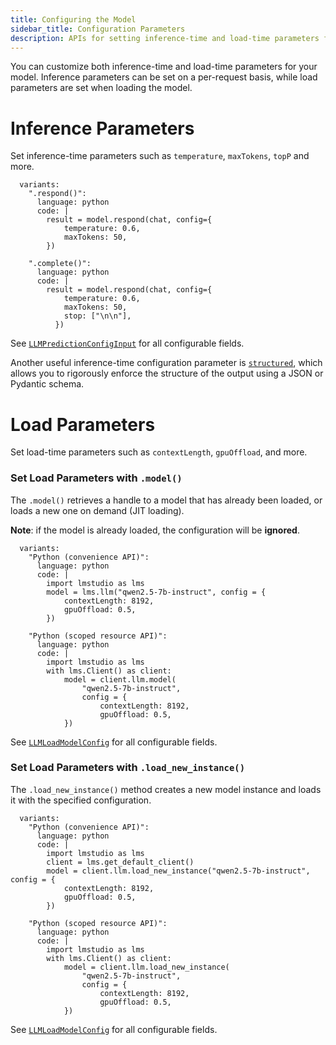 ```yaml
---
title: Configuring the Model
sidebar_title: Configuration Parameters
description: APIs for setting inference-time and load-time parameters for your model
---
```


You can customize both inference-time and load-time parameters for your model. Inference parameters can be set on a per-request basis, while load parameters are set when loading the model.

# Inference Parameters

Set inference-time parameters such as `temperature`, `maxTokens`, `topP` and more.

```lms_code_snippet
  variants:
    ".respond()":
      language: python
      code: |
        result = model.respond(chat, config={
            temperature: 0.6,
            maxTokens: 50,
        })

    ".complete()":
      language: python
      code: |
        result = model.respond(chat, config={
            temperature: 0.6,
            maxTokens: 50,
            stop: ["\n\n"],
          })

```

See [`LLMPredictionConfigInput`](./../api-reference/llm-prediction-config-input) for all configurable fields.

Another useful inference-time configuration parameter is [`structured`](<(./structured-responses)>), which allows you to rigorously enforce the structure of the output using a JSON or Pydantic schema.

# Load Parameters

Set load-time parameters such as `contextLength`, `gpuOffload`, and more.

### Set Load Parameters with `.model()`

The `.model()` retrieves a handle to a model that has already been loaded, or loads a new one on demand (JIT loading).

**Note**: if the model is already loaded, the configuration will be **ignored**.

```lms_code_snippet
  variants:
    "Python (convenience API)":
      language: python
      code: |
        import lmstudio as lms
        model = lms.llm("qwen2.5-7b-instruct", config = {
            contextLength: 8192,
            gpuOffload: 0.5,
        })

    "Python (scoped resource API)":
      language: python
      code: |
        import lmstudio as lms
        with lms.Client() as client:
            model = client.llm.model(
                "qwen2.5-7b-instruct",
                config = {
                    contextLength: 8192,
                    gpuOffload: 0.5,
            })

```

See [`LLMLoadModelConfig`](./../api-reference/llm-load-model-config) for all configurable fields.

### Set Load Parameters with `.load_new_instance()`

The `.load_new_instance()` method creates a new model instance and loads it with the specified configuration.

```lms_code_snippet
  variants:
    "Python (convenience API)":
      language: python
      code: |
        import lmstudio as lms
        client = lms.get_default_client()
        model = client.llm.load_new_instance("qwen2.5-7b-instruct", config = {
            contextLength: 8192,
            gpuOffload: 0.5,
        })

    "Python (scoped resource API)":
      language: python
      code: |
        import lmstudio as lms
        with lms.Client() as client:
            model = client.llm.load_new_instance(
                "qwen2.5-7b-instruct",
                config = {
                    contextLength: 8192,
                    gpuOffload: 0.5,
            })

```

See [`LLMLoadModelConfig`](./../api-reference/llm-load-model-config) for all configurable fields.

